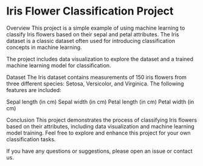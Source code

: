 # Iris Flower Classification Project
Overview
This project is a simple example of using machine learning to classify Iris flowers based on their sepal and petal attributes. The Iris dataset is a classic dataset often used for introducing classification concepts in machine learning.

The project includes data visualization to explore the dataset and a trained machine learning model for classification.

Dataset
The Iris dataset contains measurements of 150 iris flowers from three different species: Setosa, Versicolor, and Virginica. The following features are included:

Sepal length (in cm)
Sepal width (in cm)
Petal length (in cm)
Petal width (in cm)

Conclusion
This project demonstrates the process of classifying Iris flowers based on their attributes, including data visualization and machine learning model training. Feel free to explore and enhance this project for your own classification tasks.

If you have any questions or suggestions, please open an issue or contact us.
